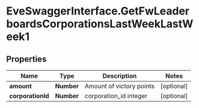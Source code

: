 # EveSwaggerInterface.GetFwLeaderboardsCorporationsLastWeekLastWeek1

## Properties
Name | Type | Description | Notes
------------ | ------------- | ------------- | -------------
**amount** | **Number** | Amount of victory points | [optional] 
**corporationId** | **Number** | corporation_id integer | [optional] 


